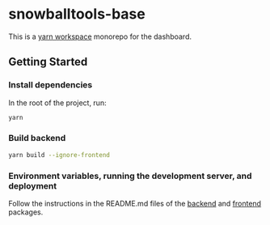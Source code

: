 # snowballtools-base

This is a [yarn workspace](https://yarnpkg.com/features/workspaces) monorepo for the dashboard.

## Getting Started

### Install dependencies

In the root of the project, run:

```zsh
yarn
```

### Build backend

```zsh
yarn build --ignore-frontend
```

### Environment variables, running the development server, and deployment

Follow the instructions in the README.md files of the [backend](packages/backend/README.md) and [frontend](packages/frontend/README.md) packages.
